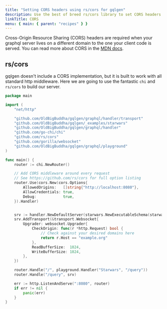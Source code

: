 ```yaml
---
title: "Setting CORS headers using rs/cors for gqlgen"
description: Use the best of breed rs/cors library to set CORS headers when working with gqlgen
linkTitle: CORS
menu: { main: { parent: "recipes" } }
---
```


Cross-Origin Resource Sharing (CORS) headers are required when your graphql server lives on a different domain to the one your client code is served. You can read more about CORS in the [MDN docs](https://developer.mozilla.org/en-US/docs/Web/HTTP/CORS).

## rs/cors

gqlgen doesn't include a CORS implementation, but it is built to work with all standard http middleware. Here we are going to use the fantastic `chi` and `rs/cors` to build our server.

```go
package main

import (
	"net/http"

	"github.com/OldBigBuddha/gqlgen/graphql/handler/transport"
	"github.com/OldBigBuddha/gqlgen/_examples/starwars"
	"github.com/OldBigBuddha/gqlgen/graphql/handler"
	"github.com/go-chi/chi"
	"github.com/rs/cors"
	"github.com/gorilla/websocket"
	"github.com/OldBigBuddha/gqlgen/graphql/playground"
)

func main() {
	router := chi.NewRouter()

	// Add CORS middleware around every request
	// See https://github.com/rs/cors for full option listing
	router.Use(cors.New(cors.Options{
		AllowedOrigins:   []string{"http://localhost:8080"},
		AllowCredentials: true,
		Debug:            true,
	}).Handler)


	srv := handler.NewDefaultServer(starwars.NewExecutableSchema(starwars.NewResolver()))
	srv.AddTransport(&transport.Websocket{
		Upgrader: websocket.Upgrader{
			CheckOrigin: func(r *http.Request) bool {
				// Check against your desired domains here
				return r.Host == "example.org"
			},
			ReadBufferSize:  1024,
			WriteBufferSize: 1024,
		},
	})

	router.Handle("/", playground.Handler("Starwars", "/query"))
	router.Handle("/query", srv)

	err := http.ListenAndServe(":8080", router)
	if err != nil {
		panic(err)
	}
}

```
